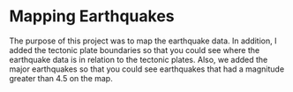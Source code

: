 # Mapping Earthquakes

The purpose of this project was to map the earthquake data.  In addition, I added the tectonic plate boundaries so that you could see where the earthquake data is in relation to the tectonic plates.  Also, we added the major earthquakes so that you could see earthquakes that had a magnitude greater than 4.5 on the map.
